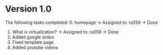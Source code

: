 # Version  1.0
The following tasks completed:
0. homepage -> Assigned to: ra559 -> Done
1. What is virtualization? -> Assigned to: ra559 -> Done
3. Added google slides
4. Fixed template page.
5. Added youtube videos